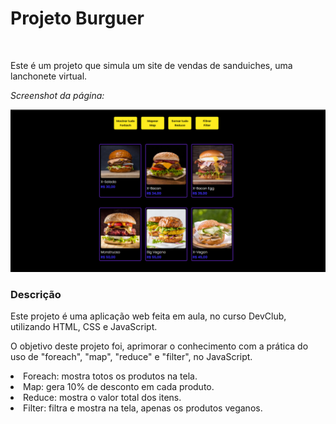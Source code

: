 <h1>Projeto Burguer</h1>
<br> 
<p>Este é um projeto que simula um site de vendas de sanduiches, uma lanchonete virtual.</p>

<p><i>Screenshot da página:</i><p>

<img src="https://github.com/rachelbsa/burguer/blob/main/screenshot.png?raw=true"/>

<h3>Descrição</h3>

<p>Este projeto é uma aplicação web feita em aula, no curso DevClub, utilizando HTML, CSS e JavaScript.</p>

<p>O objetivo deste projeto foi, aprimorar o conhecimento com a prática do uso de "foreach", "map", "reduce" e "filter", no JavaScript.</p>  
<li>Foreach: mostra totos os produtos na tela.</li>
<li>Map: gera 10% de desconto em cada produto.</li>
<li>Reduce: mostra o valor total dos itens.</li>
<li>Filter: filtra e mostra na tela, apenas os produtos veganos.</li>
